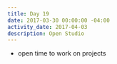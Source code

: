 ```yaml
---
title: Day 19
date: 2017-03-30 00:00:00 -04:00
activity_date: 2017-04-03
description: Open Studio
---
```


* open time to work on projects
